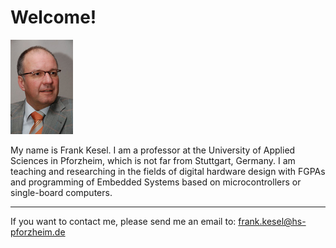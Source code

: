 # Welcome!

![Frank Kesel](kesel_small.png)

My name is Frank Kesel. I am a professor at the University of Applied Sciences in Pforzheim, which is not far from Stuttgart, Germany.
I am teaching and researching in the fields of digital hardware design with FGPAs and programming of Embedded Systems based on microcontrollers or single-board computers.

---

If you want to contact me, please send me an email to: frank.kesel@hs-pforzheim.de
